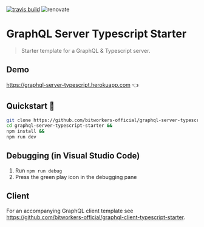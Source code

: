 [![travis build](https://img.shields.io/travis/bitworkers-official/graphql-server-typescript-starter.svg?style=flat-square)](https://travis-ci.org/bitworkers-official/graphql-server-typescript-starter) ![renovate](https://badges.renovateapi.com/github/bitworkers-official/graphql-server-typescript-starter)

# GraphQL Server Typescript Starter

> Starter template for a GraphQL & Typescript server.

## Demo

https://graphql-server-typescript.herokuapp.com 👈

## Quickstart 🚀

```bash
git clone https://github.com/bitworkers-official/graphql-server-typescript-starter &&
cd graphql-server-typescript-starter &&
npm install &&
npm run dev
```

## Debugging (in Visual Studio Code)

1.  Run `npm run debug`
1.  Press the green play icon in the debugging pane

## Client

For an accompanying GraphQL client template see https://github.com/bitworkers-official/graphql-client-typescript-starter.
